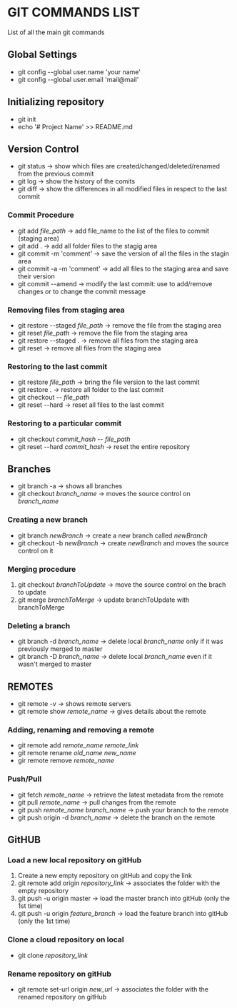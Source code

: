 # **GIT COMMANDS LIST**
List of all the main git commands

## **Global Settings**
- git config --global user.name 'your name'
- git config --global user.email 'mail@mail'

## **Initializing repository**
- git init
- echo '# Project Name' >> README.md
  
## **Version Control**
- git status -> show which files are created/changed/deleted/renamed from the previous commit
- git log -> show the history of the comits
- git diff -> show the differences in all modified files in respect to the last commit
### Commit Procedure
- git add *file_path* -> add file_name to the list of the files to commit (staging area)
- git add . -> add all folder files to the stagig area
- git commit -m 'comment' -> save the version of all the files in the stagin area
- git commit -a -m 'comment' -> add all files to the staging area and save their version
- git commit --amend -> modify the last commit: use to add/remove changes or to change the commit message 
### Removing files from staging area
- git restore --staged *file_path* -> remove the file from the staging area
- git reset *file_path* -> remove the file from the staging area
- git restore --staged . -> remove all files from the staging area
- git reset -> remove all files from the staging area
### Restoring to the last commit
- git restore *file_path* -> bring the file version to the last commit
- git restore . -> restore all folder to the last commit
- git checkout -- *file_path*
- git reset --hard -> reset all files to the last commit
### Restoring to a particular commit
- git checkout *commit_hash* -- *file_path*
- git reset --hard *commit_hash* -> reset the entire repository

## **Branches**
- git branch -a -> shows all branches
- git checkout *branch_name* -> moves the source control on *branch_name*
### Creating a new branch
- git branch *newBranch* -> create a new branch called *newBranch*
- git checkout -b *newBranch* -> create *newBranch* and moves the source control on it
### Merging procedure
1. git checkout *branchToUpdate* -> move the source control on the brach to update
2. git merge *branchToMerge* -> update branchToUpdate with branchToMerge
### Deleting a branch
- git branch -d *branch_name* -> delete local *branch_name* only if it was previously merged to master
- git branch -D *branch_name* -> delete local *branch_name* even if it wasn't merged to master

## **REMOTES**
- git remote -v -> shows remote servers
- git remote show *remote_name* -> gives details about the remote
### Adding, renaming and removing a remote
- git remote add *remote_name* *remote_link*
- git remote rename *old_name* *new_name*
- gir remote remove *remote_name*
### Push/Pull
- git fetch *remote_name* -> retrieve the latest metadata from the remote
- git pull *remote_name* -> pull changes from the remote
- git push *remote_name* *branch_name* -> push your branch to the remote
- git push origin -d *branch_name* -> delete the branch on the remote

## **GitHUB**
### Load a new local repository on gitHub
1. Create a new empty repository on gitHub and copy the link
2. git remote add origin *repository_link* -> associates the folder with the empty repository
3. git push -u origin master -> load the master branch into gitHub (only the 1st time)
4. git push -u origin *feature_branch* -> load the feature branch into gitHub (only the 1st time)
### Clone a cloud repository on local
- git clone *repository_link*
### Rename repository on gitHub
- git remote set-url origin *new_url* -> associates the folder with the renamed repository on gitHub

